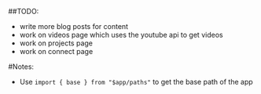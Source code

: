##TODO:

- write more blog posts for content
- work on videos page which uses the youtube api to get videos
- work on projects page
- work on connect page

#Notes:

- Use `import { base } from "$app/paths"` to get the base path of the app
